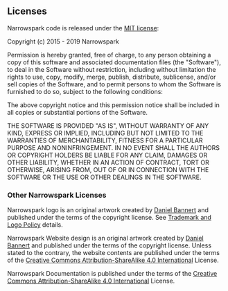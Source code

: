 ## Licenses

Narrowspark code is released under the [MIT license][1]:

Copyright (c) 2015 - 2019 Narrowspark

Permission is hereby granted, free of charge, to any person obtaining a copy
of this software and associated documentation files (the "Software"), to deal
in the Software without restriction, including without limitation the rights
to use, copy, modify, merge, publish, distribute, sublicense, and/or sell
copies of the Software, and to permit persons to whom the Software is
furnished to do so, subject to the following conditions:

The above copyright notice and this permission notice shall be included in all
copies or substantial portions of the Software.

THE SOFTWARE IS PROVIDED "AS IS", WITHOUT WARRANTY OF ANY KIND, EXPRESS OR
IMPLIED, INCLUDING BUT NOT LIMITED TO THE WARRANTIES OF MERCHANTABILITY,
FITNESS FOR A PARTICULAR PURPOSE AND NONINFRINGEMENT. IN NO EVENT SHALL THE
AUTHORS OR COPYRIGHT HOLDERS BE LIABLE FOR ANY CLAIM, DAMAGES OR OTHER
LIABILITY, WHETHER IN AN ACTION OF CONTRACT, TORT OR OTHERWISE, ARISING FROM,
OUT OF OR IN CONNECTION WITH THE SOFTWARE OR THE USE OR OTHER DEALINGS IN THE
SOFTWARE.

### Other Narrowspark Licenses

Narrowspark logo is an original artwork created by [Daniel Bannert][5] and published under the terms of the copyright license. See [Trademark and Logo Policy][4] details.

Narrowspark Website design is an original artwork created by [Daniel Bannert][5] and published under the terms of the copyright license.
Unless stated to the contrary, the website contents are published under the terms of the [Creative Commons Attribution-ShareAlike 4.0 International](https://creativecommons.org/licenses/by-sa/4.0/) License.

Narrowspark Documentation is published under the terms of the [Creative Commons Attribution-ShareAlike 4.0 International](https://creativecommons.org/licenses/by-sa/4.0/) License.

[1]: https://choosealicense.com/licenses/mit/
[2]: ../../../LICENSE.md
[3]: @todo_license
[4]: 09_Trademark_and_Logo_Policy.md
[5]: https://twitter.com/_prisis_

